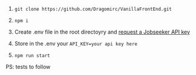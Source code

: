 1.  `git clone https://github.com/Dragomirc/VanillaFrontEnd.git`

2.  `npm i`

3.  Create .env file in the root directoyry and [request a Jobseeker API key](https://www.reed.co.uk/developers/Jobseeker)

4.  Store in the .env your `API_KEY=your api key here`

5.  `npm run start`

PS: tests to follow
